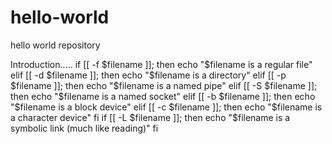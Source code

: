 # hello-world
hello world repository

Introduction.....
if [[ -f $filename ]]; then
  echo "$filename is a regular file"
elif [[ -d $filename ]]; then
  echo "$filename is a directory"
elif [[ -p $filename ]]; then
  echo "$filename is a named pipe"
elif [[ -S $filename ]]; then
  echo "$filename is a named socket"
elif [[ -b $filename ]]; then
  echo "$filename is a block device"
elif [[ -c $filename ]]; then
  echo "$filename is a character device"
fi
if [[ -L $filename ]]; then
  echo "$filename is a symbolic link (much like reading)"
fi
